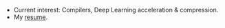 - Current interest: Compilers, Deep Learning acceleration & compression.
- My [resume](https://drive.google.com/file/d/1Ft-s2tZb8rsuhftG08hrGgbdT3Q2c11r/view?usp=sharing).
